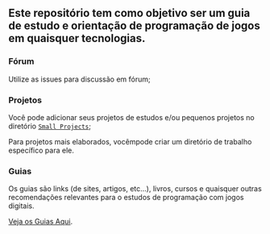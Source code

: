 
## Este repositório tem como objetivo ser um guia de estudo e orientação de programação de jogos em quaisquer tecnologias.

### Fórum

Utilize as issues para discussão em fórum;

### Projetos

Você pode adicionar seus projetos de estudos e/ou pequenos projetos no diretório [`Small Projects`](small-projects.md);

Para projetos mais elaborados, vocêmpode criar um diretório de trabalho específico para ele.

### Guias

Os guias são links (de sites, artigos, etc...), livros, cursos e quaisquer outras recomendações relevantes para o estudos de programação com jogos digitais.

[Veja os Guias Aqui](guias.md).
